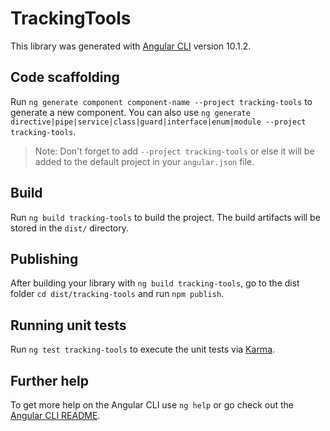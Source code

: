# TrackingTools

This library was generated with [Angular CLI](https://github.com/angular/angular-cli) version 10.1.2.

## Code scaffolding

Run `ng generate component component-name --project tracking-tools` to generate a new component. You can also use `ng generate directive|pipe|service|class|guard|interface|enum|module --project tracking-tools`.
> Note: Don't forget to add `--project tracking-tools` or else it will be added to the default project in your `angular.json` file. 

## Build

Run `ng build tracking-tools` to build the project. The build artifacts will be stored in the `dist/` directory.

## Publishing

After building your library with `ng build tracking-tools`, go to the dist folder `cd dist/tracking-tools` and run `npm publish`.

## Running unit tests

Run `ng test tracking-tools` to execute the unit tests via [Karma](https://karma-runner.github.io).

## Further help

To get more help on the Angular CLI use `ng help` or go check out the [Angular CLI README](https://github.com/angular/angular-cli/blob/master/README.md).

